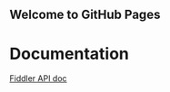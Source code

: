 ## Welcome to GitHub Pages

# Documentation
[Fiddler API doc](https://github.com/koshamo/Fiddler/master/doc/)

